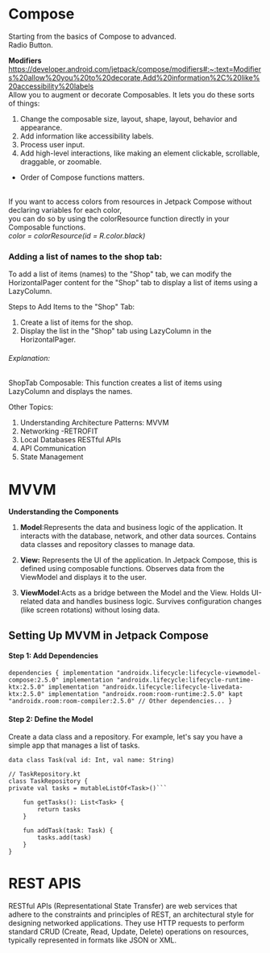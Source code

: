  # Compose
Starting from the basics of Compose to advanced. <br>
Radio Button.

**Modifiers**  https://developer.android.com/jetpack/compose/modifiers#:~:text=Modifiers%20allow%20you%20to%20decorate,Add%20information%2C%20like%20accessibility%20labels <br> 
Allow you to augment or decorate Composables. It lets you do these  sorts of things: <br>
  1. Change the composable size, layout, shape, layout, behavior and appearance. <br>
  2. Add information like accessibility labels. <br>
  3. Process user input. <br>
  4. Add high-level interactions, like making an element clickable, scrollable, draggable, or zoomable. <br>

* Order of Compose functions matters. <br> <br>

If you want to access colors from resources in Jetpack Compose without declaring variables for each color, <br>
you can do so by using the colorResource function directly in your Composable functions. <br>
_color = colorResource(id = R.color.black)_

### Adding a list of names to the shop tab:
To add a list of items (names) to the "Shop" tab, we can modify the HorizontalPager content for the "Shop" tab to 
display a list of items using a LazyColumn.

Steps to Add Items to the "Shop" Tab:
1. Create a list of items for the shop.
2. Display the list in the "Shop" tab using LazyColumn in the HorizontalPager.


###### Explanation:
ShopTab Composable: This function creates a list of 
items using LazyColumn and displays the names.


Other Topics:
1. Understanding Architecture Patterns: MVVM
2. Networking -RETROFIT
3. Local Databases RESTful APIs
4. API Communication
5. State Management

#  **MVVM**   

   **Understanding the Components**
1. **Model**:Represents the data and business logic of the application.
   It interacts with the database, network, and other data sources.
   Contains data classes and repository classes to manage data.
2. **View:**
   Represents the UI of the application.
   In Jetpack Compose, this is defined using composable functions.
   Observes data from the ViewModel and displays it to the user.

3. **ViewModel**:Acts as a bridge between the Model and the View.
   Holds UI-related data and handles business logic.
   Survives configuration changes (like screen rotations) without losing data.

## Setting Up MVVM in Jetpack Compose
#### Step 1: Add Dependencies
`dependencies {
implementation "androidx.lifecycle:lifecycle-viewmodel-compose:2.5.0"
implementation "androidx.lifecycle:lifecycle-runtime-ktx:2.5.0"
implementation "androidx.lifecycle:lifecycle-livedata-ktx:2.5.0"
implementation "androidx.room:room-runtime:2.5.0"
kapt "androidx.room:room-compiler:2.5.0"
// Other dependencies...
}`

#### Step 2: Define the Model

Create a data class and a repository.
For example, let's say you have a simple app that manages a list of tasks.

```// Task.kt (Model)
data class Task(val id: Int, val name: String)

// TaskRepository.kt
class TaskRepository {
private val tasks = mutableListOf<Task>()```

    fun getTasks(): List<Task> {
        return tasks
    }

    fun addTask(task: Task) {
        tasks.add(task)
    }
}
```

# REST APIS
RESTful APIs (Representational State Transfer) are web services that adhere to the constraints and principles of REST, 
an architectural style for designing networked applications. They use HTTP requests to perform standard CRUD (Create, Read, Update, Delete) 
operations on resources, typically represented in formats like JSON or XML.